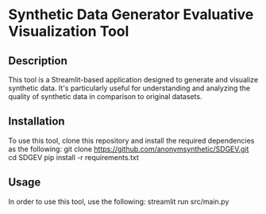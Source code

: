 # Synthetic Data Generator Evaluative Visualization Tool

## Description
This tool is a Streamlit-based application designed to generate and visualize synthetic data. It's particularly useful for understanding and analyzing the quality of synthetic data in comparison to original datasets.

## Installation
To use this tool, clone this repository and install the required dependencies as the following:
git clone https://github.com/anonymsynthetic/SDGEV.git
cd SDGEV
pip install -r requirements.txt

## Usage
In order to use this tool, use the following:
streamlit run src/main.py

